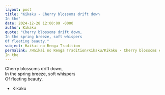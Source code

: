 ```yaml
---
layout: post
title: "Kikaku - Cherry blossoms drift down  
In the"
date: 2024-12-28 12:00:00 -0000
author: Kikaku
quote: "Cherry blossoms drift down,  
In the spring breeze, soft whispers  
Of fleeting beauty."
subject: Haikai no Renga Tradition
permalink: /Haikai no Renga Tradition/Kikaku/Kikaku - Cherry blossoms drift down  
In the
---
```


Cherry blossoms drift down,  
In the spring breeze, soft whispers  
Of fleeting beauty.

- Kikaku
